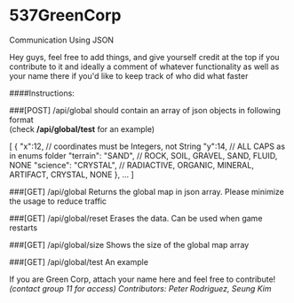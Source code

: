 # 537GreenCorp
Communication Using JSON

Hey guys, feel free to add things, and give yourself credit at the top if you contribute to it
and ideally a comment of whatever functionality as well as your name there if you'd like to keep track of who did what faster


####Instructions:

###[POST] /api/global
should contain an array of json objects in following format  
(check <strong>/api/global/test</strong> for an example)

>
[
  {
    "x":12,                 // coordinates must be Integers, not String
    "y":14,                 // ALL CAPS as in enums folder
    "terrain": "SAND",      // ROCK, SOIL, GRAVEL, SAND, FLUID, NONE
    "science": "CRYSTAL",   // RADIACTIVE, ORGANIC, MINERAL, ARTIFACT, CRYSTAL, NONE
  }, ...
]
>


###[GET] /api/global
Returns the global map in json array.  Please minimize the usage to reduce traffic

###[GET] /api/global/reset
Erases the data. Can be used when game restarts

###[GET] /api/global/size
Shows the size of the global map array

###[GET] /api/global/test
An example

If you are Green Corp, attach your name here and feel free to contribute! <em>(contact group 11 for access)
Contributors: Peter Rodriguez, Seung Kim